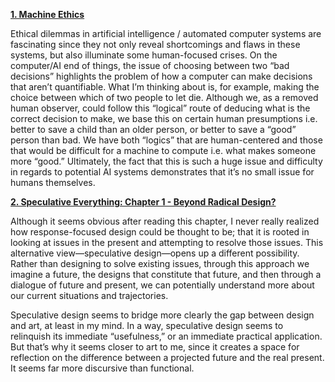 [**1. Machine Ethics**](https://www.nature.com/news/machine-ethics-the-robot-s-dilemma-1.17881)

Ethical dilemmas in artificial intelligence / automated computer systems are fascinating since they not only reveal shortcomings and flaws in these systems, but also illuminate some human-focused crises. On the computer/AI end of things, the issue of choosing between two “bad decisions” highlights the problem of how a computer can make decisions that aren’t quantifiable. What I’m thinking about is, for example, making the choice between which of two people to let die. Although we, as a removed human observer, could follow this “logical” route of deducing what is the correct decision to make, we base this on certain human presumptions i.e. better to save a child than an older person, or better to save a “good” person than bad. We have both “logics” that are human-centered and those that would be difficult for a machine to compute i.e. what makes someone more “good.” Ultimately, the fact that this is such a huge issue and difficulty in regards to potential AI systems demonstrates that it’s no small issue for humans themselves. 

[**2. Speculative Everything: Chapter 1 - Beyond Radical Design?**](http://readings.design/PDF/speculative-everything.pdf)

Although it seems obvious after reading this chapter, I never really realized how response-focused design could be thought to be; that it is rooted in looking at issues in the present and attempting to resolve those issues. This alternative view—speculative design—opens up a different possibility. Rather than designing to solve existing issues, through this approach we imagine a future, the designs that constitute that future, and then through a dialogue of future and present, we can potentially understand more about our current situations and trajectories. 

Speculative design seems to bridge more clearly the gap between design and art, at least in my mind. In a way, speculative design seems to relinquish its immediate “usefulness,” or an immediate practical application. But that’s why it seems closer to art to me, since it creates a space for reflection on the difference between a projected future and the real present.  It seems far more discursive than functional. 

